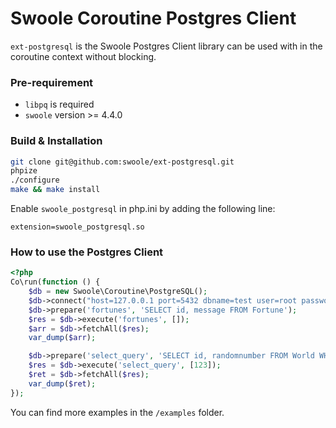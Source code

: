 # Swoole Coroutine Postgres Client

`ext-postgresql` is the Swoole Postgres Client library can be used with in the coroutine context without blocking.

### Pre-requirement

* `libpq` is required
* `swoole` version >= 4.4.0

### Build & Installation

```bash
git clone git@github.com:swoole/ext-postgresql.git
phpize
./configure
make && make install
```

Enable `swoole_postgresql` in php.ini by adding the following line:
```
extension=swoole_postgresql.so
```

### How to use the Postgres Client

```php
<?php
Co\run(function () {
    $db = new Swoole\Coroutine\PostgreSQL();
    $db->connect("host=127.0.0.1 port=5432 dbname=test user=root password=password");
    $db->prepare('fortunes', 'SELECT id, message FROM Fortune');
    $res = $db->execute('fortunes', []);
    $arr = $db->fetchAll($res);
    var_dump($arr);

    $db->prepare('select_query', 'SELECT id, randomnumber FROM World WHERE id = $1');
    $res = $db->execute('select_query', [123]);
    $ret = $db->fetchAll($res);
    var_dump($ret);
});
```

You can find more examples in the `/examples` folder.
 
 

  

